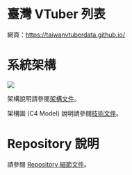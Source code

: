 # 臺灣 VTuber 列表

網頁：https://taiwanvtuberdata.github.io/

# 系統架構

![][System Landscape Link]

架構說明請參閱[架構文件][System Architecture Link]。

架構圖 (C4 Model) 說明請參閱[技術文件][C4 Model Link]。

# Repository 說明

請參閱 [Repository 細節文件][Repository Detail Link]。

<!-- links -->
[System Landscape Link]: https://raw.githubusercontent.com/TaiwanVtuberData/.github/master/profile/image/structurizr-1-SystemLandscape.svg
[System Architecture Link]: https://github.com/TaiwanVtuberData/.github/blob/master/profile/README_ARCHITECTURE.md
[C4 Model Link]: https://github.com/TaiwanVtuberData/.github/blob/master/profile/README_C4_MODEL.md
[Repository Detail Link]: https://github.com/TaiwanVtuberData/.github/blob/master/profile/README_REPO_DETAIL.md
